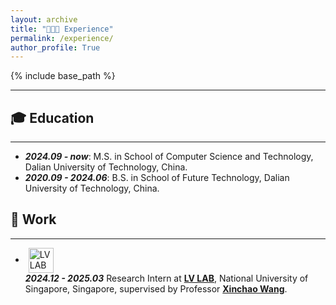 ```yaml
---
layout: archive
title: "👨🏻‍💻 Experience"
permalink: /experience/
author_profile: True
---
```


<style>
table, th, td {
  border: none;
  border-collapse: collapse;
}
</style>

{% include base_path %}

<hr>

## 🎓 Education
<hr>
<ul>
    <li>
        <strong><i>2024.09 - now</i></strong>: M.S. in School of Computer Science and Technology, Dalian University of Technology, China.
    </li>
    <li>
        <strong><i>2020.09 - 2024.06</i></strong>: B.S. in School of Future Technology, Dalian University of Technology, China.
    </li>
</ul>

 
## 💼 Work
<hr>
<ul>
    <li>
        <img src="{{ base_path }}/images/Inter/lvlogo.png" alt="LV LAB Logo" style="width:40px; height:40px; vertical-align:middle; margin-left:5px;">
        <br>
        <strong><i>2024.12 - 2025.03</i></strong>
        Research Intern at <a href="http://www.lv-nus.org/" target="_blank"><strong>LV LAB</strong></a>, 
        National University of Singapore, Singapore, supervised by Professor 
        <a href="https://sites.google.com/site/sitexinchaowang/" target="_blank"><strong>Xinchao Wang</strong></a>.
    </li>
</ul>




